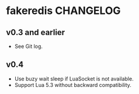 # fakeredis CHANGELOG

## v0.3 and earlier

- See Git log.

## v0.4

- Use buzy wait sleep if LuaSocket is not available.
- Support Lua 5.3 without backward compatibility.
